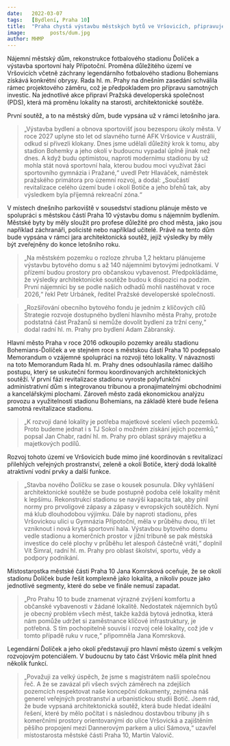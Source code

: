```yaml
---
date:   2022-03-07
tags:   [Bydlení, Praha 10]
title:  "Praha chystá výstavbu městských bytů ve Vršovicích, připravuje se i na rekonstrukci legendárního stadionu Bohemians"
image: 	      posts/dum.jpg
author: MHMP
---
```


Nájemní městský dům, rekonstrukce fotbalového stadionu Ďolíček a výstavba sportovní haly Přípotoční. Proměna důležitého území ve Vršovicích včetně záchrany legendárního fotbalového stadionu Bohemians získává konkrétní obrysy. Rada hl. m. Prahy na dnešním zasedání schválila rámec projektového záměru, což je předpokladem pro přípravu samotných investic. Na jednotlivé akce připraví Pražská developerská společnost (PDS), která má proměnu lokality na starosti, architektonické soutěže.

První soutěž, a to na městský dům, bude vypsána už v rámci letošního jara. 

> „Výstavba bydlení a obnova sportovišť jsou bezesporu úkoly města. V roce 2027 uplyne sto let od slavného turné AFK Vršovice v Austrálii, odkud si přivezli klokany. Dnes jsme udělali důležitý krok k tomu, aby stadion Bohemky a jeho okolí v budoucnu vypadal úplně jinak než dnes. A když budu optimistou, naproti modernímu stadionu by už mohla stát nová sportovní hala, kterou budou moci využívat žáci sportovního gymnázia i Pražané,“ uvedl Petr Hlaváček, náměstek pražského primátora pro územní rozvoj, a dodal: „Součástí revitalizace celého území bude i okolí Botiče a jeho břehů tak, aby výsledkem byla příjemná rekreační zóna.“

V místech dnešního parkoviště v sousedství stadionu plánuje město ve spolupráci s městskou částí Praha 10 výstavbu domu s nájemním bydlením. Městské byty by měly sloužit pro profese důležité pro chod města, jako jsou například záchranáři, policisté nebo například učitelé. Právě na tento dům bude vypsána v rámci jara architektonická soutěž, jejíž výsledky by měly být zveřejněny do konce letošního roku. 

> „Na městském pozemku o rozloze zhruba 1,2 hektaru plánujeme výstavbu bytového domu s až 140 nájemními bytovými jednotkami. V přízemí budou prostory pro občanskou vybavenost. Předpokládáme, že výsledky architektonické soutěže budou k dispozici na podzim. První nájemníci by se podle našich odhadů mohli nastěhovat v roce 2026,“ řekl Petr Urbánek, ředitel Pražské developerské společnosti.

> „Rozšiřování obecního bytového fondu je jedním z klíčových cílů Strategie rozvoje dostupného bydlení hlavního města Prahy, protože podstatná část Pražanů si nemůže dovolit bydlení za tržní ceny,“ dodal radní hl. m. Prahy pro bydlení Adam Zábranský.  

Hlavní město Praha v roce 2016 odkoupilo pozemky areálu stadionu Bohemians-Ďolíček a ve stejném roce s městskou částí Praha 10 podepsalo Memorandum o vzájemné spolupráci na rozvoji této lokality. V návaznosti na toto Memorandum Rada hl. m. Prahy dnes odsouhlasila rámec dalšího postupu, který se uskuteční formou koordinovaných architektonických soutěží. V první fázi revitalizace stadionu vyroste polyfunkční administrativní dům s integrovanou tribunou a pronajímatelnými obchodními a kancelářskými plochami. Zároveň město zadá ekonomickou analýzu provozu a využitelnosti stadionu Bohemians, na základě které bude řešena samotná revitalizace stadionu.

> „K rozvoji dané lokality je potřeba majetkové scelení všech pozemků. Proto budeme jednat i s TJ Sokol o možném získání jejich pozemků,“ popsal Jan Chabr, radní hl. m. Prahy pro oblast správy majetku a majetkových podílů.

Rozvoj tohoto území ve Vršovicích bude mimo jiné koordinován s revitalizací přilehlých veřejných prostranství, zeleně a okolí Botiče, který dodá lokalitě atraktivní vodní prvky a další funkce. 

> „Stavba nového Ďolíčku se zase o kousek posunula. Díky vyhlášení architektonické soutěže se bude postupně podoba celé lokality měnit k lepšímu. Rekonstrukcí stadionu se navýší kapacita tak, aby plnil normy pro prvoligové zápasy a zápasy v evropských soutěžích. Nyní má klub dlouhodobou výjimku. Dále by naproti stadionu, přes Vršovickou ulici u Gymnázia Přípotoční, měla v průběhu dvou, tří let vzniknout i nová krytá sportovní hala. Výstavbou bytového domu vedle stadionu a komerčních prostor v jižní tribuně se pak městská investice do celé plochy v průběhu let alespoň částečně vrátí,“ doplnil Vít Šimral, radní hl. m. Prahy pro oblast školství, sportu, vědy a podpory podnikání.

Místostarostka městské části Praha 10 Jana Komrsková oceňuje, že se okolí stadionu Ďolíček bude řešit komplexně jako lokalita, a nikoliv pouze jako jednotlivé segmenty, které do sebe ve finále nemusí zapadat. 

> „Pro Prahu 10 to bude znamenat výrazné zvýšení komfortu a občanské vybavenosti v žádané lokalitě. Nedostatek nájemních bytů je obecný problém všech měst, takže každá bytová jednotka, která nám pomůže udržet si zaměstnance klíčové infrastruktury, je potřebná. S tím pochopitelně souvisí i rozvoj celé lokality, což jde v tomto případě ruku v ruce,“ připomněla Jana Komrsková.

Legendární Ďolíček a jeho okolí představují pro hlavní město území s velkým rozvojovým potenciálem. V budoucnu by tato část Vršovic měla plnit hned několik funkcí. 

> „Považuji za velký úspěch, že jsme s magistrátem našli společnou řeč. A že se zavázal při všech svých záměrech na zdejších pozemcích respektovat naše koncepční dokumenty, zejména náš generel veřejných prostranství a urbanistickou studii Botič. Jsem rád, že bude vypsaná architektonická soutěž, která bude hledat ideální řešení, které by mělo počítat i s následnou dostavbou tribuny jih s komerčními prostory orientovanými do ulice Vršovická a zajištěním pěšího propojení mezi Dannerovým parkem a ulicí Sámova,“ uzavřel místostarosta městské části Praha 10, Martin Valovič.

